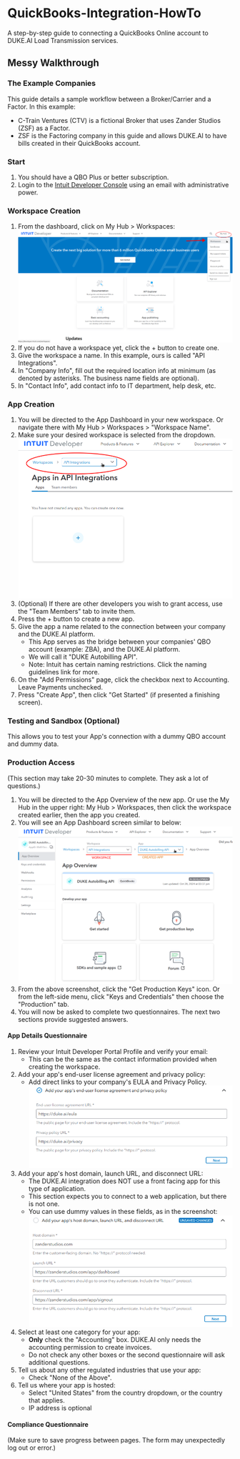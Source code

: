 # QuickBooks-Integration-HowTo
A step-by-step guide to connecting a QuickBooks Online account to DUKE.AI Load Transmission services.

## Messy Walkthrough

### The Example Companies
This guide details a sample workflow between a Broker/Carrier and a Factor. In this example:
 - C-Train Ventures (CTV) is a fictional Broker that uses Zander Studios (ZSF) as a Factor.
 - ZSF is the Factoring company in this guide and allows DUKE.AI to have bills created in their QuickBooks account.

### Start
1. You should have a QBO Plus or better subscription.
2. Login to the [Intuit Developer Console][intuit developer homepage] using an email with administrative power.

### Workspace Creation
1. From the dashboard, click on My Hub > Workspaces: ![1-dashboard](./1-dashboard.png)
2. If you do not have a workspace yet, click the + button to create one.
3. Give the workspace a name. In this example, ours is called "API Integrations".
4. In "Company Info", fill out the required location info at minimum (as denoted by asterisks. The business name fields are optional).
5. In "Contact Info", add contact info to IT department, help desk, etc.

### App Creation
1. You will be directed to the App Dashboard in your new workspace. Or navigate there with My Hub > Workspaces > "Workspace Name".
2. Make sure your desired workspace is selected from the dropdown. ![2-app-dash](./2-app-page.png)
3. (Optional) If there are other developers you wish to grant access, use the "Team Members" tab to invite them.
4. Press the + button to create a new app.
5. Give the app a name related to the connection between your company and the DUKE.AI platform.
   - This App serves as the bridge between your companies' QBO account (example: ZBA), and the DUKE.AI platform.
   - We will call it "DUKE Autobilling API".
   - Note: Intuit has certain naming restrictions. Click the naming guidelines link for more.
6. On the "Add Permissions" page, click the checkbox next to Accounting. Leave Payments unchecked.
7. Press "Create App", then click "Get Started" (if presented a finishing screen).

### Testing and Sandbox (Optional)
This allows you to test your App's connection with a dummy QBO account and dummy data.

### Production Access
(This section may take 20-30 minutes to complete. They ask a lot of questions.)
1. You will be directed to the App Overview of the new app. Or use the My Hub in the upper right: My Hub > Workspaces, then click the workspace created earlier, then the app you created.
2. You will see an App Dashboard screen similar to below: ![3-app-dash](./3-app-dash.png)
3. From the above screenshot, click the "Get Production Keys" icon. Or from the left-side menu, click "Keys and Credentials" then choose the "Production" tab.
4. You will now be asked to complete two questionnaires. The next two sections provide suggested answers.

#### App Details Questionnaire
1. Review your Intuit Developer Portal Profile and verify your email:
   - This can be the same as the contact information provided when creating the workspace.
2. Add your app's end-user license agreement and privacy policy:
   - Add direct links to your company's EULA and Privacy Policy. ![4-eula](./4-eula.png)
3. Add your app's host domain, launch URL, and disconnect URL:
   - The DUKE.AI integration does NOT use a front facing app for this type of application.
   - This section expects you to connect to a web application, but there is not one.
   - You can use dummy values in these fields, as in the screenshot: ![5-app-url](./5-app-url.png)
4. Select at least one category for your app:
   - **Only** check the "Accounting" box. DUKE.AI only needs the accounting permission to create invoices.
   - Do not check any other boxes or the second questionnaire will ask additional questions.
5. Tell us about any other regulated industries that use your app:
   - Check "None of the Above".
6. Tell us where your app is hosted:
   - Select "United States" from the country dropdown, or the country that applies.
   - IP address is optional

#### Compliance Questionnaire
(Make sure to save progress between pages. The form may unexpectedly log out or error.)



[intuit developer homepage]: https://developer.intuit.com/app/developer/homepage
